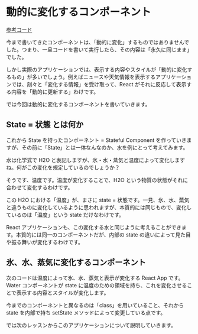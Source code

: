 # 動的に変化するコンポーネント

[参考コード](https://codesandbox.io/s/841nmjnnrl)

今まで書いてきたコンポーネントは、「動的に変化」するものではありませんでした。つまり、一旦コードを書いて実行したら、その内容は「永久に同じまま」でした。

しかし実際のアプリケーションでは、表示する内容やスタイルが「動的に変化するもの」が多いでしょう。例えばニュースや天気情報を表示するアプリケーションでは、刻々と「変化する情報」を受け取って、React がそれに反応して表示する内容を「動的に更新する」わけです。

では今回は動的に変化するコンポーネントを書いていきます。

## State = 状態 とは何か

これから State を持ったコンポーネント = Stateful Component を作っていきますが、その前に「State」とは一体なんなのか、水を例にとって考えてみます。

水は化学式で H2O と表記しますが、氷・水・蒸気と温度によって変化しますね。何がこの変化を規定しているのでしょうか？

そうです、温度です。温度が変化することで、H2O という物質の状態がそれに合わせて変化するわけです。

この H2O における「温度」が、まさに state = 状態です。一見、氷、水、蒸気と違うものに変化しているように思われますが、本質的には同じもので、変化しているのは「温度」という state だけなわけです。

React アプリケーションも、この変化する水と同じように考えることができます。本質的には同一のコンポーネントだが、内部の state の違いによって見た目や振る舞いが変化するわけです。

## 氷、水、蒸気に変化するコンポーネント

次のコードは温度によって氷、水、蒸気と表示が変化する React App です。Water コンポーネントが state に温度のための領域を持ち、これを変化させることで表示する内容とスタイルが変化します。

今までのコンポーネントと異なるのは「class」を用いていること、それから state を内部で持ち setState メソッドによって変更している点です。

では次のレッスンからこのアプリケーションについて説明していきます。

